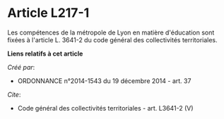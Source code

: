 # Article L217-1

Les compétences de la métropole de Lyon en matière d'éducation sont fixées à l'article L. 3641-2 du code général des
collectivités territoriales.

**Liens relatifs à cet article**

_Créé par_:

  - ORDONNANCE n°2014-1543 du 19 décembre 2014 - art. 37

_Cite_:

  - Code général des collectivités territoriales - art. L3641-2 (V)
